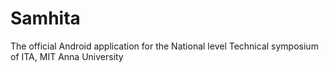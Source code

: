 # Samhita
The official Android application for the National level Technical symposium of ITA, MIT Anna University
